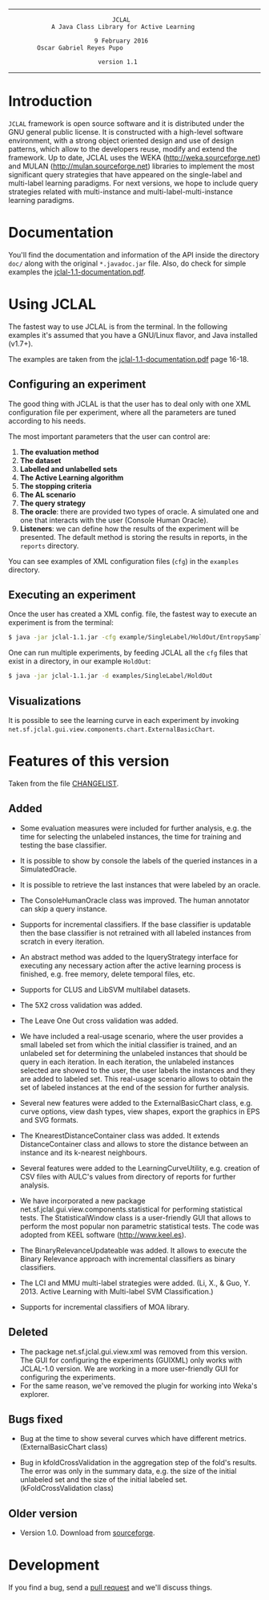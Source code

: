 ***
                                 JCLAL
                A Java Class Library for Active Learning

                            9 February 2016
			Oscar Gabriel Reyes Pupo							

                             version 1.1

***

# Introduction

`JCLAL` framework is open source software and it is distributed under the GNU general public license. It is constructed with a high-level software environment, with a strong object oriented design and use of design patterns, which allow to the developers reuse, modify and extend the framework. Up to date, JCLAL uses the WEKA (http://weka.sourceforge.net) and MULAN (http://mulan.sourceforge.net) libraries to implement the most significant query strategies that have appeared on the single-label and multi-label learning paradigms. For next versions, we hope to include query strategies related with multi-instance and multi-label-multi-instance learning paradigms.

# Documentation

You'll find the documentation and information of the API inside the directory `doc/` along with the original `*.javadoc.jar` file. Also, do check for simple examples the [jclal-1.1-documentation.pdf](https://github.com/mlliarm/JCLAL/blob/master/jclal-1.1-documentation.pdf).

# Using JCLAL

The fastest way to use JCLAL is from the terminal. In the following examples it's assumed that you have a GNU/Linux flavor, and Java installed (v1.7+).

The examples are taken from the [jclal-1.1-documentation.pdf](https://github.com/mlliarm/JCLAL/blob/master/jclal-1.1-documentation.pdf)
page 16-18.

## Configuring an experiment

The good thing with JCLAL is that the user has to deal only with one XML configuration file per experiment, where all the parameters are tuned according to his needs.

The most important parameters that the user can control are:

 1. **The evaluation method**
 2. **The dataset**
 3. **Labelled and unlabelled sets**
 4. **The Active Learning algorithm**
 5. **The stopping criteria**
 6. **The AL scenario**
 7. **The query strategy**
 8. **The oracle**: there are provided two types of oracle. A simulated one and one that interacts with the user (Console Human Oracle).
 9. **Listeners**: we can define how the results of the experiment will be presented. The default method is storing the results in reports, in the `reports` directory.
 
You can see examples of XML configuration files (`cfg`) in the `examples` directory.

## Executing an experiment

Once the user has created a XML config. file, the fastest way to execute an experiment is from the terminal: 

```sh
$ java -jar jclal-1.1.jar -cfg example/SingleLabel/HoldOut/EntropySamplingQueryStrategy.cfg
```

One can run multiple experiments, by feeding JCLAL all the `cfg` files that exist in a directory, in our example `HoldOut`:

```sh
$ java -jar jclal-1.1.jar -d examples/SingleLabel/HoldOut
```

## Visualizations

It is possible to see the learning curve in each experiment by invoking `net.sf.jclal.gui.view.components.chart.ExternalBasicChart`.

# Features of this version

Taken from the file [CHANGELIST](https://github.com/mlliarm/JCLAL/blob/master/CHANGELIST).

## Added

- Some evaluation measures were included for further analysis, e.g. the time for selecting the unlabeled instances, the time for training and testing  the base classifier.

- It is possible to show by console the labels of the queried instances in a SimulatedOracle.

- It is possible to retrieve the last instances that were labeled by an oracle.

- The ConsoleHumanOracle class was improved. The human annotator can skip a query instance.

- Supports for incremental classifiers. If the base classifier is updatable then the base classifier is not retrained with all labeled instances from scratch in every iteration.

- An abstract method was added to the IqueryStrategy interface for executing any necessary action after the active learning process is finished, e.g. free memory, delete temporal files, etc.

- Supports for CLUS and LibSVM multilabel datasets.

- The 5X2 cross validation was added.

- The Leave One Out cross validation was added.

- We have included a real-usage scenario, where the user provides a small labeled set from which the initial classifier is trained, and an unlabeled set for determining the unlabeled instances that should be query in each iteration. In each iteration, the unlabeled instances selected are showed to the user, the user labels the instances and they are added to labeled set.  This real-usage scenario allows to obtain the set of labeled instances at the end of the session for further analysis.

- Several new features were added to the ExternalBasicChart class, e.g. curve options, view dash types, view shapes, export the graphics in EPS and SVG formats.

- The KnearestDistanceContainer class was added. It extends DistanceContainer class and allows to store the distance between an instance and its k-nearest neighbours.

- Several features were added to the LearningCurveUtility, e.g. creation of CSV files with AULC's values from directory of reports for further analysis.

- We have incorporated a new package net.sf.jclal.gui.view.components.statistical for performing statistical tests. The StatisticalWindow class is a user-friendly GUI that allows to perform the most popular non parametric statistical tests. The code was adopted from KEEL software (http://www.keel.es).

- The BinaryRelevanceUpdateable was added. It allows to execute the Binary Relevance approach with incremental classifiers as binary classifiers.

- The LCI and MMU multi-label strategies were added. (Li, X., & Guo, Y. 2013. Active Learning with Multi-label SVM Classification.)

- Supports for incremental classifiers of MOA library.

## Deleted

- The package net.sf.jclal.gui.view.xml was removed from this version. The GUI for configuring the experiments (GUIXML) only works with JCLAL-1.0 version. We are working in a more user-friendly GUI for configuring the experiments. 
- For the same reason, we've removed the plugin for working into Weka's explorer.

## Bugs fixed

- Bug at the time to show several curves which have different metrics. (ExternalBasicChart class)

- Bug in kfoldCrossValidation in the aggregation step of the fold's results. The error was only in the summary data, e.g. the size of the initial unlabeled set and the size of the initial labeled set. (kFoldCrossValidation class)

## Older version

* Version 1.0. Download from [sourceforge](https://sourceforge.net/projects/jclal/files/jclal-1.0/).

# Development

If you find a bug, send a [pull request](https://yangsu.github.io/pull-request-tutorial/) and we'll discuss things.

